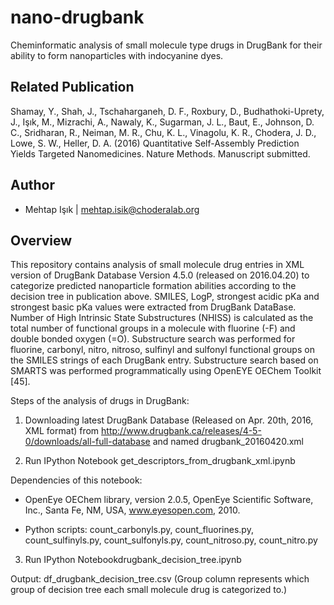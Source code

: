 nano-drugbank
==============

Cheminformatic analysis of small molecule type drugs in DrugBank for their ability to form nanoparticles with indocyanine dyes. 

Related Publication
-------
Shamay, Y., Shah, J., Tschaharganeh, D. F., Roxbury, D., Budhathoki-Uprety, J., Işık, M., Mizrachi, A., Nawaly, K., Sugarman, J. L., Baut, E., Johnson, D. C., Sridharan, R., Neiman, M. R., Chu, K. L., Vinagolu, K. R., Chodera, J. D., Lowe, S. W., Heller, D. A. (2016) Quantitative Self-Assembly Prediction Yields Targeted Nanomedicines. Nature Methods. Manuscript submitted.

Author
-------
* Mehtap Işık | mehtap.isik@choderalab.org

Overview
-------
This repository contains analysis of small molecule drug entries in XML version of DrugBank Database Version 4.5.0 (released on 2016.04.20) to categorize predicted nanoparticle formation abilities according to the decision tree in publication above. SMILES, LogP, strongest acidic pKa and strongest basic pKa values were extracted from DrugBank DataBase. Number of High Intrinsic State Substructures (NHISS) is calculated as the total number of functional groups in a molecule with fluorine (-F) and double bonded oxygen (=O). Substructure search was performed for fluorine, carbonyl, nitro, nitroso, sulfinyl and sulfonyl functional groups on the SMILES strings of each DrugBank entry. Substructure search based on SMARTS was performed programmatically using OpenEYE OEChem Toolkit [45]. 

Steps of the analysis of drugs in DrugBank:

1. Downloading latest DrugBank Database (Released on Apr. 20th, 2016, XML format)  from http://www.drugbank.ca/releases/4-5-0/downloads/all-full-database and named drugbank_20160420.xml

2. Run IPython Notebook get_descriptors_from_drugbank_xml.ipynb

  Dependencies of this notebook:

* OpenEye OEChem library, version 2.0.5, OpenEye Scientific Software, Inc., Santa Fe, NM, USA, www.eyesopen.com, 2010.

* Python scripts: count_carbonyls.py, count_fluorines.py, count_sulfinyls.py, count_sulfonyls.py, count_nitroso.py, count_nitro.py

3. Run IPython Notebookdrugbank_decision_tree.ipynb

  Output: df_drugbank_decision_tree.csv (Group column represents which group of decision tree each small molecule drug is categorized to.)


